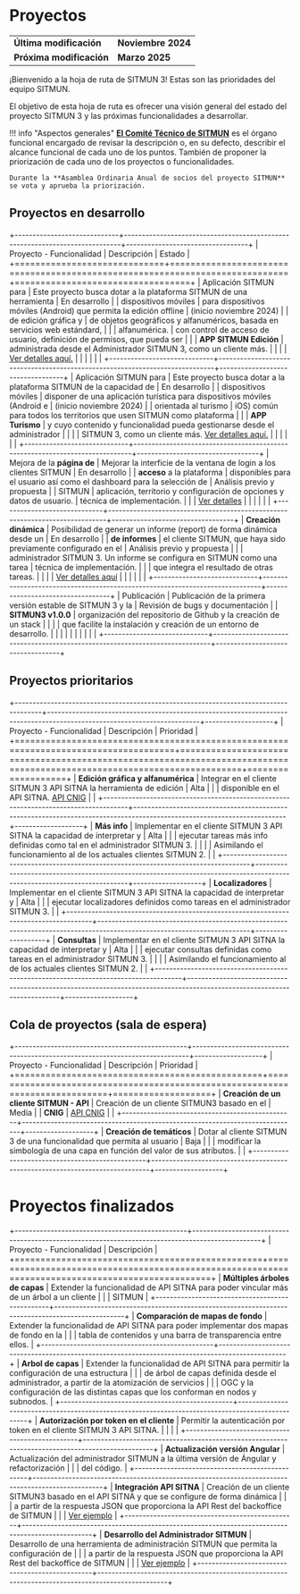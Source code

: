 # Proyectos

<table>
    <tr>
        <td><strong>Última modificación</strong></td>
        <td><strong>Noviembre 2024</strong></td>
    </tr>
    <tr>
        <td><strong>Próxima modificación</strong></td>
        <td><strong>Marzo 2025</strong></td>
    </tr>
</table>

¡Bienvenido a la hoja de ruta de SITMUN 3! Estas son las prioridades del equipo SITMUN.

El objetivo de esta hoja de ruta es ofrecer una visión general del estado del proyecto SITMUN 3 y las próximas funcionalidades a desarrollar.

!!! info "Aspectos generales"
    [**El Comité Técnico de SITMUN**](https://sitmun.github.io/contact/) es el órgano funcional encargado de revisar la descripción o,
    en su defecto, describir el alcance funcional de cada uno de los puntos.
    También de proponer la priorización de cada uno de los proyectos o funcionalidades.

    Durante la **Asamblea Ordinaria Anual de socios del proyecto SITMUN** se vota y aprueba la priorización.

## Proyectos en desarrollo

+-----------------------------+-----------------------------------------------------------------------------+----------------------------------+
| Proyecto - Funcionalidad    | Descripción                                                                 | Estado                           |
+=============================+=============================================================================+==================================+
| Aplicación SITMUN para      | Este proyecto busca dotar a la plataforma SITMUN de una herramienta         | En desarrollo                    |
| dispositivos móviles        | para dispositivos móviles (Android) que permita la edición offline          | (inicio noviembre 2024)          |
| de edición gráfica y        | de objetos geográficos y alfanuméricos, basada en servicios web estándard,  |                                  |
| alfanumérica.               | con control de acceso de usuario, definición de permisos, que pueda ser     |                                  |
| **APP SITMUN Edición**      | administrada desde el Administrador SITMUN 3, como un cliente más.          |                                  |
|                             | [Ver detalles aquí.](roadmap/app-turismo.md)                                |                                  |
|                             |                                                                             |                                  |
+-----------------------------+-----------------------------------------------------------------------------+----------------------------------+
| Aplicación SITMUN para      | Este proyecto busca dotar a la plataforma SITMUN de la capacidad de         | En desarrollo                    |
| dispositivos móviles        | disponer de una aplicación turística para dispositivos móviles (Android e   | (inicio noviembre 2024)          |
| orientada al turismo        | iOS) común para todos los territorios que usen SITMUN como plataforma       |                                  |
| **APP Turismo**             | y cuyo contenido y funcionalidad pueda gestionarse desde el administrador   |                                  |
|                             | SITMUN 3, como un cliente más. [Ver detalles aquí.](roadmap/app-turismo.md) |                                  |
|                             |                                                                             |                                  |
+-----------------------------+-----------------------------------------------------------------------------+----------------------------------+
| Mejora de la **página de**  | Mejorar la interficie de la ventana de login a los clientes SITMUN          | En desarrollo                    |
| **acceso** a la plataforma  | disponibles para el usuario así como el dashboard para la selección de      | Análisis previo y propuesta      |
| SITMUN                      | aplicación, territorio y configuración de opciones y datos de usuario.      | técnica de implementación.       |
|                             | [Ver detalles](roadmap/mejora-ui-login-dashboard-cliente.md)                |                                  |
|                             |                                                                             |                                  |
+-----------------------------+-----------------------------------------------------------------------------+----------------------------------+
| **Creación dinámica**       | Posibilidad de generar un informe (report) de forma dinámica desde un       | En desarrollo                    |
| **de informes**             | el cliente SITMUN, que haya sido previamente configurado en el              | Análisis previo y propuesta      |
|                             | administrador SITMUN 3. Un informe se configura en SITMUN como una tarea    | técnica de implementación.       |
|                             | que integra el resultado de otras tareas.                                   |                                  |
|                             | [Ver detalles aquí](roadmap/informe.md)                                     |                                  |
|                             |                                                                             |                                  |
+-----------------------------+-----------------------------------------------------------------------------+----------------------------------+
| Publicación                 | Publicación de la primera versión estable de SITMUN 3 y la                  | Revisión de bugs y documentación |
| **SITMUN3 v1.0.0**          | organización del repositorio de Github y la creación de un stack            |                                  |
|                             | que facilite la instalación y creación de un entorno de desarrollo.         |                                  |
|                             |                                                                             |                                  |
|                             |                                                                             |                                  |
+-----------------------------+-----------------------------------------------------------------------------+----------------------------------+

## Proyectos prioritarios

+-------------------------------------------------------------------------------------+------------------------------------------------------------------------------------------------------------------------+-------------------+
| Proyecto - Funcionalidad                                                            | Descripción                                                                                                            | Prioridad         |
+=====================================================================================+========================================================================================================================+===================+
| **Edición gráfica y alfanumérica**                                                  | Integrar en el cliente SITMUN 3 API SITNA la herramienta de edición                                                    | Alta              |
|                                                                                     | disponible en el API SITNA.  [API CNIG](https://github.com/IGN-CNIG/API-CNIG)                                          |                   |
+-------------------------------------------------------------------------------------+------------------------------------------------------------------------------------------------------------------------+-------------------+
| **Más info**                                                                        | Implementar en el cliente SITMUN 3 API SITNA la capacidad de interpretar y                                             | Alta              |
|                                                                                     | ejecutar tareas más info definidas como tal en el administrador SITMUN 3.                                              |                   |
|                                                                                     | Asimilando el funcionamiento al de los actuales clientes SITMUN 2.                                                     |                   |
+-------------------------------------------------------------------------------------+------------------------------------------------------------------------------------------------------------------------+-------------------+
| **Localizadores**                                                                   | Implementar en el cliente SITMUN 3 API SITNA la capacidad de interpretar y                                             | Alta              |
|                                                                                     | ejecutar localizadores definidos como tareas en el administrador SITMUN 3.                                             |                   |
+-------------------------------------------------------------------------------------+------------------------------------------------------------------------------------------------------------------------+-------------------+
| **Consultas**                                                                       | Implementar en el cliente SITMUN 3 API SITNA la capacidad de interpretar y                                             | Alta              |
|                                                                                     | ejecutar consultas definidas como tareas en el administrador SITMUN 3.                                                 |                   |
|                                                                                     | Asimilando el funcionamiento al de los actuales clientes SITMUN 2.                                                     |                   |
+-------------------------------------------------------------------------------------+------------------------------------------------------------------------------------------------------------------------+-------------------+


## Cola de proyectos (sala de espera)

+------------------------------------------------+-----------------------------------------------------------------------------+-------------------+
| Proyecto - Funcionalidad                       | Descripción                                                                 | Prioridad         |
+================================================+=============================================================================+===================+
| **Creación de un cliente SITMUN - API**        | Creación de un cliente SITMUN3 basado en el                                 | Media             |
| **CNIG**                                       | [API CNIG](https://github.com/IGN-CNIG/API-CNIG)                            |                   |
+------------------------------------------------+-----------------------------------------------------------------------------+-------------------+
| **Creación de temáticos**                      | Dotar al cliente SITMUN 3 de una funcionalidad que permita al usuario       | Baja              |
|                                                | modificar la simbología de una capa en función del valor de sus atributos.  |                   |
+------------------------------------------------+-----------------------------------------------------------------------------+-------------------+


# Proyectos finalizados

+------------------------------------------------+-------------------------------------------------------------------------------------------------+
| Proyecto - Funcionalidad                       | Descripción                                                                                     |
+================================================+=================================================================================================+
| **Múltiples árboles de capas**                 | Extender la funcionalidad de API SITNA para poder vincular más de un árbol a un cliente         |
|                                                | SITMUN                                                                                          |
+------------------------------------------------+-------------------------------------------------------------------------------------------------+
| **Comparación de mapas de fondo**              | Extender la funcionalidad de API SITNA para poder implementar dos mapas de fondo en la          |
|                                                | tabla de contenidos y una barra de transparencia entre ellos.                                   |
+------------------------------------------------+-------------------------------------------------------------------------------------------------+
| **Arbol de capas**                             | Extender la funcionalidad de API SITNA para permitir la configuración de una estructura         |
|                                                | de árbol de capas definida desde el administrador, a partir de la atomización de servicios      |
|                                                | OGC y la configuración de las distintas capas que los conforman en nodos y subnodos.            |
+------------------------------------------------+-------------------------------------------------------------------------------------------------+
| **Autorización por token en el cliente**       | Permitir la autenticación por token en el cliente SITMUN 3 API SITNA.                           |
|                                                |                                                                                                 |
+------------------------------------------------+-------------------------------------------------------------------------------------------------+
| **Actualización versión Angular**              | Actualización del administrador SITMUN a la última versión de Ángular y refactorización         |
|                                                | del código.                                                                                     |
+------------------------------------------------+-------------------------------------------------------------------------------------------------+
| **Integración  API SITNA**                     | Creación de un cliente SITMUN3 basado en el API SITNA y que se configure de forma dinámica      |
|                                                | a partir de la respuesta JSON que proporciona la API Rest del backoffice de SITMUN              |
|                                                | [Ver ejemplo](https://sitmun.github.io/sitmun-viewer-app/)                                      |
+------------------------------------------------+-------------------------------------------------------------------------------------------------+
| **Desarrollo del Administrador SITMUN**        | Desarrollo de una herramienta de administración SITMUN que permita la configuración de       |
|                                                | a partir de la respuesta JSON que proporciona la API Rest del backoffice de SITMUN              |
|                                                | [Ver ejemplo](https://sitmun.github.io/sitmun-viewer-app/)                                      |
+------------------------------------------------+-------------------------------------------------------------------------------------------------+
